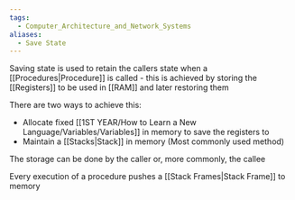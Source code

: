 ```yaml
---
tags:
  - Computer_Architecture_and_Network_Systems
aliases:
  - Save State
---
```

Saving state is used to retain the callers state when a [[Procedures|Procedure]] is called - this is achieved by storing the [[Registers]] to be used in [[RAM]] and later restoring them

There are two ways to achieve this:
- Allocate fixed [[1ST YEAR/How to Learn a New Language/Variables/Variables]] in memory to save the registers to
- Maintain a [[Stacks|Stack]] in memory (Most commonly used method)

The storage can be done by the caller or, more commonly, the callee

Every execution of a procedure pushes a [[Stack Frames|Stack Frame]] to memory